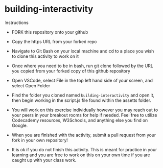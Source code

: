 # building-interactivity


Instructions

* FORK this repository onto your github
* Copy the https URL from your forked repo
* Navigate to Git Bash on your local machine and cd to a place you wish to clone this activity to work on it
* Once where you need to be in bash, run git clone followed by the URL you copied from your forked copy of this github repository
* Open VSCode, select File in the top left hand side of your screen, and select Open Folder
* Find the folder you cloned named ` building-interactivity ` and open it, then begin working in the script.js file found within the assetts folder.
* You will work on this exercise individually however you may reach out to your peers in your breakout rooms for help if needed. Feel free to utilize Codecademy resources, W3Schools, and anything else you find on Google.

* When you are finished with the activity, submit a pull request from your fork in your own repository!
* It is ok if you do not finish this activity. This is meant for practice in your learning and you are free to work on this on your own time if you are caught up with your class work.

